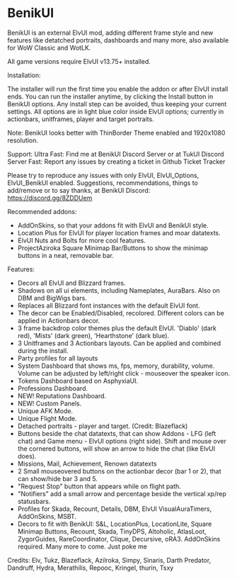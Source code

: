# BenikUI
BenikUI is an external ElvUI mod, adding different frame style and new features like detatched portraits, dashboards and many more, also available for WoW Classic and WotLK. 

All game versions require ElvUI v13.75+ installed.

Installation:

The installer will run the first time you enable the addon or after ElvUI install ends. You can run the installer anytime, by clicking the Install button in BenikUI options.
Any install step can be avoided, thus keeping your current settings.
All options are in light blue color inside ElvUI options; currently in actionbars, unitframes, player and target portraits.

Note:
BenikUI looks better with ThinBorder Theme enabled and 1920x1080 resolution.

Support:
Ultra Fast: Find me at BenikUI Discord Server or at TukUI Discord Server
Fast: Report any issues by creating a ticket in Github Ticket Tracker

Please try to reproduce any issues with only ElvUI, ElvUI_Options, ElvUI_BenikUI enabled.
Suggestions, recommendations, things to add/remove or to say thanks, at BenikUI Discord: https://discord.gg/8ZDDUem
 
Recommended addons:
- AddOnSkins, so that your addons fit with ElvUI and BenikUI style.
- Location Plus for ElvUI for player location frames and moar datatexts.
- ElvUI Nuts and Bolts for more cool features.
- ProjectAziroka Square Minimap Bar/Buttons to show the minimap buttons in a neat, removable bar.

Features:

- Decors all ElvUI and Blizzard frames.
- Shadows on all ui elements, including Nameplates, AuraBars. Also on DBM and BigWigs bars.
- Replaces all Blizzard font instances with the default ElvUI font.
- The decor can be Enabled/Disabled, recolored. Different colors can be applied in Actionbars decor.
- 3 frame backdrop color themes plus the default ElvUI. 'Diablo' (dark red), 'Mists' (dark green), 'Hearthstone' (dark blue).
- 3 Unitframes and 3 Actionbars layouts. Can be applied and combined during the install.
- Party profiles for all layouts
- System Dashboard that shows ms, fps, memory, durability, volume. Volume can be adjusted by left/right click - mouseover the speaker icon.
- Tokens Dashboard based on AsphyxiaUI.
- Professions Dashboard.
- NEW! Reputations Dashboard.
- NEW! Custom Panels.
- Unique AFK Mode.
- Unique Flight Mode.
- Detached portraits - player and target. (Credit: Blazeflack)
- Buttons beside the chat datatexts, that can show Addons - LFG (left chat) and Game menu - ElvUI options (right side). Shift and mouse over the cornered buttons, will show an arrow to hide the chat (like ElvUI does).
- Missions, Mail, Achievement, Renown datatexts
- 2 Small mouseovered buttons on the actionbar decor (bar 1 or 2), that can show/hide bar 3 and 5.
- "Request Stop" button that appears while on flight path.
- "Notifiers" add a small arrow and percentage beside the vertical xp/rep statusbars.
- Profiles for Skada, Recount, Details, DBM, ElvUI VisualAuraTimers, AddOnSkins, MSBT.
- Decors to fit with BenikUI: S&L, LocationPlus, LocationLite, Square Minimap Buttons, Recount, Skada, TinyDPS, Altoholic, AtlasLoot, ZygorGuides, RareCoordinator, Clique, Decursive, oRA3. AddOnSkins required. Many more to come. Just poke me

Credits:
Elv, Tukz, Blazeflack, Azilroka, Simpy, Sinaris, Darth Predator, Dandruff, Hydra, Merathilis, Repooc, Kringel, thurin, Tsxy
